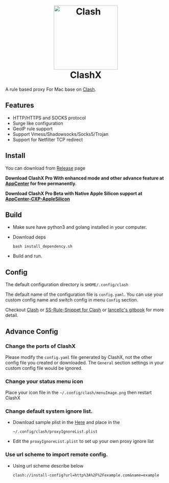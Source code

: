 <h1 align="center">
  <img src="https://github.com/Dreamacro/clash/raw/master/docs/logo.png" alt="Clash" width="200">
  <br>
  ClashX
  <br>
</h1>


A rule based proxy For Mac base on [Clash](https://github.com/Dreamacro/clash).



## Features

- HTTP/HTTPS and SOCKS protocol
- Surge like configuration
- GeoIP rule support
- Support Vmess/Shadowsocks/Socks5/Trojan
- Support for Netfilter TCP redirect

## Install

You can download from [Release](https://github.com/yichengchen/clashX/releases) page

**Download ClashX Pro With enhanced mode and other advance feature at [AppCenter](https://install.appcenter.ms/users/clashx/apps/clashx-pro/distribution_groups/public) for free permanently.**

**Download ClashX Pro Beta with Native Apple Silicon support at [AppCenter-CXP-AppleSilicon](https://install.appcenter.ms/users/clashx/apps/cxp-applesilicon/distribution_groups/public)**

## Build
- Make sure have python3 and golang installed in your computer.

- Download deps
  ```
  bash install_dependency.sh
  ```

- Build and run.

## Config


The default configuration directory is `$HOME/.config/clash`

The default name of the configuration file is `config.yaml`. You can use your custom config name and switch config in menu `Config` section.


Checkout [Clash](https://github.com/Dreamacro/clash) or [SS-Rule-Snippet for Clash](https://github.com/Hackl0us/SS-Rule-Snippet/blob/master/LAZY_RULES/clash.yaml) or [lancellc's gitbook](https://lancellc.gitbook.io/clash/) for more detail.

## Advance Config

### Change the ports of ClashX

  Please modify the `config.yaml` file generated by ClashX, not the other config file you created or downloaded. The `General` section settings in your custom config file would be ignored.


### Change your status menu icon

  Place your icon file in the `~/.config/clash/menuImage.png`  then restart ClashX

### Change default system ignore list.

- Download sample plist in the [Here](proxyIgnoreList.plist) and place in the

  ```
  ~/.config/clash/proxyIgnoreList.plist
  ```

- Edit the `proxyIgnoreList.plist` to set up your own proxy ignore list

### Use url scheme to import remote config.

- Using url scheme describe below

  ```
  clash://install-config?url=http%3A%2F%2Fexample.com&name=example
  ```


